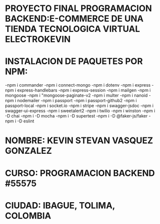 # PROYECTO FINAL PROGRAMACION BACKEND:E-COMMERCE DE UNA TIENDA TECNOLOGICA VIRTUAL ELECTROKEVIN

# INSTALACION DE PAQUETES POR NPM:

-npm i commander
-npm i connect-mongo
-npm i dotenv
-npm i express
-npm i express-handlebars
-npm i express-session
-npm i mailgen
-npm i mongoose
-npm i "mongoose-paginate-v2
-npm i multer
-npm i nanoid
-npm i nodemailer
-npm i passport
-npm i passport-github2
-npm i passport-local
-npm i socket.io
-npm i stripe
-npm i swagger-jsdoc
-npm i swagger-ui-express
-npm i sweetalert2
-npm i twilio
-npm i winston
-npm i -D chai
-npm i -D mocha
-npm i -D supertest
-npm i -D @faker-js/faker
-npm i -D eslint

# NOMBRE: KEVIN STEVAN VASQUEZ GONZALEZ

# CURSO: PROGRAMACION BACKEND #55575

# CIUDAD: IBAGUE, TOLIMA, COLOMBIA
